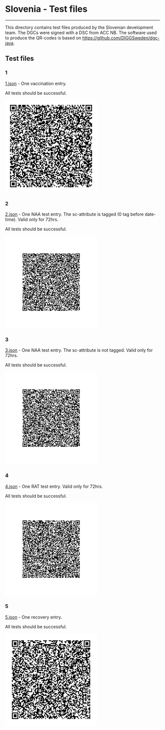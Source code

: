 # Slovenia - Test files

---

This directory contains test files produced by the Slovenian development team. The DGCs were signed with a DSC from ACC NB. The software used to produce the QR-codes is based on https://github.com/DIGGSweden/dgc-java.

## Test files

### 1

[1.json](2DCode/raw/1.json) - One vaccination entry. 

All tests should be successful.

![1](png/1.png)

### 2

[2.json](2DCode/raw/2.json) - One NAA test entry. The sc-attribute is tagged (0 tag before date-time). Valid only for 72hrs.

All tests should be successful.

![2](png/2.png)

### 3

[3.json](2DCode/raw/3.json) - One NAA test entry. The sc-attribute is not tagged. Valid only for 72hrs.

All tests should be successful.

![3](png/3.png)

### 4

[4.json](2DCode/raw/4.json) - One RAT test entry.  Valid only for 72hrs.

All tests should be successful.

![4](png/4.png)

### 5

[5.json](2DCode/raw/5.json) - One recovery entry. 

All tests should be successful.

![5](png/5.png)

